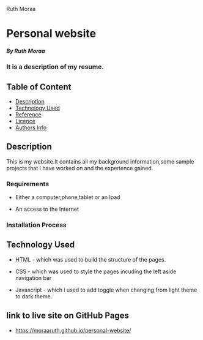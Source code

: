 Ruth Moraa
# Personal website

##### By Ruth Moraa 
### It is a description of my resume.

## Table of Content

+ [Description](#description)
+ [Technology Used](#technology-used)
+ [Reference](#reference)
+ [Licence](#licence)
+ [Authors Info](#author-Info)

## Description
<p>This is my website.It contains all my background information,some sample projects that I have worked on and the experience gained.</p>


### Requirements

* Either a computer,phone,tablet or an Ipad

* An access to the Internet

### Installation Process


## Technology Used
* HTML - which was used to build the structure of the pages.

* CSS - which was used to style the pages incuding the left aside navigation bar

* Javascript - which i used to add toggle when changing from light theme to dark theme.

## link to live site on GitHub Pages

* https://moraaruth.github.io/personal-website/